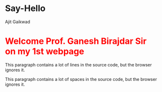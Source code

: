 # Say-Hello
Ajit Gaikwad 
<h1 style="color:rgb(255,0,0)">Welcome Prof. Ganesh Birajdar Sir on my 1st webpage</h1>
<p>
This paragraph
contains a lot of lines
in the source code,
but the browser
ignores it.
</p>

<p>
This paragraph
contains         a lot of spaces
in the source         code,
but the        browser
ignores it.
</p>

